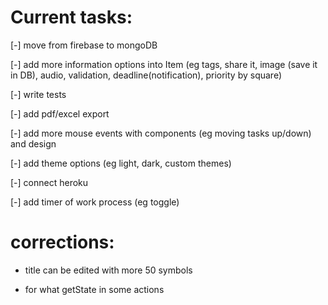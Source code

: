  
# Current tasks:

[-] move from firebase to mongoDB

[-] add more information options into Item (eg tags, share it, image (save it in DB), audio, validation, deadline(notification), priority by square)

[-] write tests

[-] add pdf/excel export

[-] add more mouse events with components (eg moving tasks up/down) and design

[-] add theme options (eg light, dark, custom themes)

[-] connect heroku

[-] add timer of work process (eg toggle)

# corrections:

- title can be edited with more 50 symbols

- for what getState in some actions